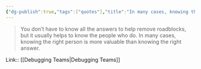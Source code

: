 ```yaml
---
{"dg-publish":true,"tags":["quotes"],"title":"In many cases, knowing the right person is more valuable than knowing the right answer.","date":"2022-08-29T22:11:22+03:00","modified_at":"2022-09-12T20:44:55+03:00","permalink":"/quotes/202208292211/","dgHomeLink":false,"dgPassFrontmatter":true}
---
```



> You don’t have to know all the answers to help remove roadblocks, but it usually helps to know the people who do. In many cases, knowing the right person is more valuable than knowing the right answer.

Link:: [[Debugging Teams|Debugging Teams]]
